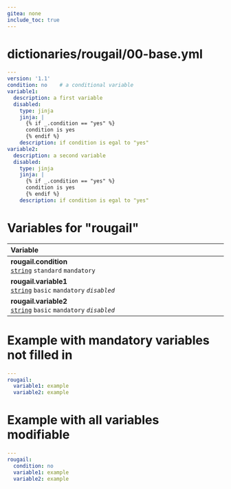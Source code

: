 ```yaml
---
gitea: none
include_toc: true
---
```

# dictionaries/rougail/00-base.yml

```yaml
---
version: '1.1'
condition: no    # a conditional variable
variable1:
  description: a first variable
  disabled:
    type: jinja
    jinja: |
      {% if _.condition == "yes" %}
      condition is yes
      {% endif %}
    description: if condition is egal to "yes"
variable2:
  description: a second variable
  disabled:
    type: jinja
    jinja: |
      {% if _.condition == "yes" %}
      condition is yes
      {% endif %}
    description: if condition is egal to "yes"
```
# Variables for "rougail"

| Variable&nbsp;&nbsp;&nbsp;&nbsp;&nbsp;&nbsp;&nbsp;&nbsp;&nbsp;&nbsp;&nbsp;&nbsp;&nbsp;&nbsp;&nbsp;&nbsp;&nbsp;&nbsp;&nbsp;&nbsp;&nbsp;&nbsp;&nbsp;&nbsp;&nbsp;&nbsp;&nbsp;&nbsp;&nbsp;&nbsp;&nbsp;&nbsp;&nbsp;&nbsp;&nbsp;&nbsp;&nbsp;&nbsp;&nbsp;&nbsp;&nbsp;&nbsp;&nbsp;&nbsp;&nbsp;&nbsp;&nbsp;&nbsp;&nbsp;&nbsp;&nbsp;&nbsp;&nbsp;&nbsp;&nbsp;&nbsp;&nbsp;&nbsp;&nbsp;&nbsp;&nbsp;&nbsp;&nbsp;&nbsp;&nbsp;&nbsp;&nbsp;&nbsp;&nbsp;&nbsp;&nbsp;&nbsp;&nbsp;&nbsp;&nbsp;&nbsp;&nbsp;&nbsp;&nbsp;&nbsp;&nbsp;&nbsp;&nbsp;&nbsp;&nbsp;&nbsp;&nbsp;&nbsp;&nbsp;&nbsp;&nbsp;&nbsp;&nbsp;&nbsp;&nbsp;&nbsp;&nbsp;&nbsp;&nbsp;&nbsp;&nbsp;&nbsp;&nbsp;&nbsp;&nbsp;&nbsp;&nbsp;&nbsp;   | Description&nbsp;&nbsp;&nbsp;&nbsp;&nbsp;&nbsp;&nbsp;&nbsp;&nbsp;&nbsp;&nbsp;&nbsp;&nbsp;&nbsp;&nbsp;&nbsp;&nbsp;&nbsp;&nbsp;&nbsp;&nbsp;&nbsp;&nbsp;&nbsp;&nbsp;&nbsp;&nbsp;&nbsp;&nbsp;&nbsp;&nbsp;&nbsp;&nbsp;&nbsp;&nbsp;&nbsp;&nbsp;&nbsp;&nbsp;&nbsp;&nbsp;&nbsp;&nbsp;&nbsp;&nbsp;&nbsp;&nbsp;&nbsp;&nbsp;&nbsp;&nbsp;&nbsp;&nbsp;&nbsp;&nbsp;&nbsp;&nbsp;&nbsp;&nbsp;&nbsp;&nbsp;&nbsp;&nbsp;&nbsp;&nbsp;&nbsp;&nbsp;&nbsp;&nbsp;&nbsp;&nbsp;&nbsp;&nbsp;&nbsp;&nbsp;&nbsp;&nbsp;&nbsp;&nbsp;&nbsp;&nbsp;&nbsp;&nbsp;&nbsp;&nbsp;&nbsp;&nbsp;&nbsp;&nbsp;&nbsp;&nbsp;&nbsp;&nbsp;&nbsp;&nbsp;&nbsp;&nbsp;&nbsp;&nbsp;&nbsp;&nbsp;&nbsp;&nbsp;&nbsp;&nbsp;   |
|------------------------------------------------------------------------------------------------------------------------------------------------------------------------------------------------------------------------------------------------------------------------------------------------------------------------------------------------------------------------------------------------------------------------------------------------------------------------------------------------------------------------------------------------------------------------------------------------------------------------------------------------------------------------------------|---------------------------------------------------------------------------------------------------------------------------------------------------------------------------------------------------------------------------------------------------------------------------------------------------------------------------------------------------------------------------------------------------------------------------------------------------------------------------------------------------------------------------------------------------------------------------------------------------------------------------------------------------------------------|
| **rougail.condition**<br/>[`string`](https://rougail.readthedocs.io/en/latest/variable.html#variables-types) `standard` `mandatory`                                                                                                                                                                                                                                                                                                                                                                                                                                                                                                                                                | A conditional variable.<br/>**Default**: no                                                                                                                                                                                                                                                                                                                                                                                                                                                                                                                                                                                                                         |
| **rougail.variable1**<br/>[`string`](https://rougail.readthedocs.io/en/latest/variable.html#variables-types) `basic` `mandatory` _`disabled`_                                                                                                                                                                                                                                                                                                                                                                                                                                                                                                                                      | A first variable.<br/>**Disabled**: if condition is egal to "yes".                                                                                                                                                                                                                                                                                                                                                                                                                                                                                                                                                                                                  |
| **rougail.variable2**<br/>[`string`](https://rougail.readthedocs.io/en/latest/variable.html#variables-types) `basic` `mandatory` _`disabled`_                                                                                                                                                                                                                                                                                                                                                                                                                                                                                                                                      | A second variable.<br/>**Disabled**: if condition is egal to "yes".                                                                                                                                                                                                                                                                                                                                                                                                                                                                                                                                                                                                 |


# Example with mandatory variables not filled in

```yaml
---
rougail:
  variable1: example
  variable2: example
```
# Example with all variables modifiable

```yaml
---
rougail:
  condition: no
  variable1: example
  variable2: example
```
